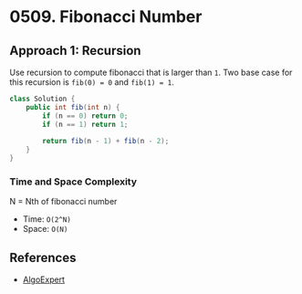 # 0509. Fibonacci Number

## Approach 1: Recursion
Use recursion to compute fibonacci that is larger than `1`. Two base case for this recursion is `fib(0) = 0` and `fib(1) = 1`.

```java
class Solution {
    public int fib(int n) {
        if (n == 0) return 0;
        if (n == 1) return 1;
        
        return fib(n - 1) + fib(n - 2);
    }
}
```

### Time and Space Complexity
N = Nth of fibonacci number
- Time: `O(2^N)`
- Space: `O(N)`

## References
- [AlgoExpert](https://www.algoexpert.io/questions/Nth%20Fibonacci)